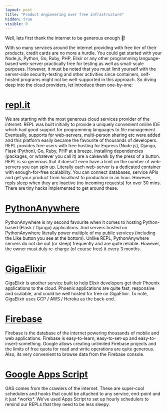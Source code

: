 ```yaml
---
layout: post
title: "Product engineering over free infrastructure"
hidden: true
visible: 0
---
```


Well, lets first thank the internet to be generous enough 🙏!

With so many services around the internet providing with free tier of their products, credit cards are no more a hurdle. You could get started with your Node.js, Python, Go, Ruby, PHP, Elixir or any other programming language-based web-server practically free for testing as well as small-scale purposes. However, it must be noted that you must limit yourself with the server-side security-testing and other activities since containers, self-hosted programs might not be well-supported in this approach. So diving deep into the cloud providers, let introduce them one-by-one:

<h1><a href="https://repl.it">repl.it</a></h1>
We are starting with the most generous cloud services provider of the internet. REPL was built initially to provide a uniquely convenient online IDE which had good support for programming languages to file management. Eventually, supports for web-servers, multi-person sharing etc were added and this platform easily became the favourite of thousands of developers. REPL provides free users with free hosting for Express (Node.js), Django, Flask (Python), Go, Ruby, PHP at a breeze. Installing dependencies (packages, or whatever you call it) are a cakewalk by the press of a button. REPL is so generous that it doesn't even have a limit on the number of web-servers you can spin up. Literally each web-server is a dedicated container with enough-for-free scalability. You can connect databases, service APIs and get your product from localhost to production in an hour. However, repls sleep when they are inactive (no incoming requests) for over 30 mins. There are tiny hacks implemented to get around these.

<h1><a href="https://pythonanywhere.com">PythonAnywhere</a></h1>
PythonAnywhere is my second favourite when it comes to hosting Python-based (Flask / Django) applications. And servers hosted on PythonAnywhere literally power multiple of my public services (including the Like button you see at the bottom). Unlike REPL, PythonAnywhere servers do not die out (or sleep) frequently and are quite reliable. However, the owner must duly re-charge (of course free) it every 3 months.

<h1><a href="https://gigalixir.com/">GigaElixir</a></h1>
GigaElixir is another service built to help Elixir developers get their Phoenix applications to the cloud. Phoenix applications are quite fast, responsive and scalable, and could be well hosted for free on GigaElixir. To note, GigaElixir uses GCP / AWS / Heroku as the back-end.

<h1><a href="https://firebase.google.com">Firebase</a></h1>
Firebase is the database of the internet powering thousands of mobile and web applications. Firebase is easy-to-learn, easy-to-set-up and easy-to-insert-something. Google allows creating unlimited Firebase projects and the limits of free quota for read and write operations are quite generous. Also, its very convenient to browse data from the Firebase console.

<h1><a href="https://www.google.com/script/start">Google Apps Script</a></h1>
GAS comes from the crawlers of the internet. These are super-cool schedulers and hooks that could be attached to any service, end-point and it just *works*. We've used Apps Script to set up hourly schedulers to remind our REPLs that they need to be less sleepy.